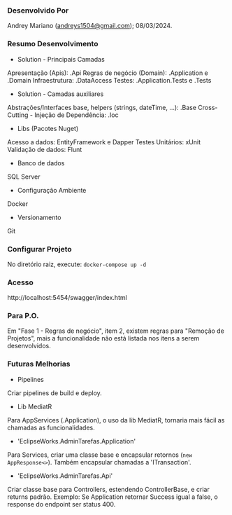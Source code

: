 

### Desenvolvido Por

Andrey Mariano (andreys1504@gmail.com); 08/03/2024.


### Resumo Desenvolvimento

- Solution - Principais Camadas

Apresentação (Apis): .Api
Regras de negócio (Domain): .Application e .Domain
Infraestrutura: .DataAccess
Testes: .Application.Tests e .Tests

- Solution - Camadas auxiliares

Abstrações/Interfaces base, helpers (strings, dateTime, ...): .Base
Cross-Cutting - Injeção de Dependência: .Ioc

- Libs (Pacotes Nuget)

Acesso a dados: EntityFramework e Dapper
Testes Unitários: xUnit
Validação de dados: Flunt

- Banco de dados

SQL Server

- Configuração Ambiente

Docker

- Versionamento

Git


### Configurar Projeto

No diretório raiz, execute: ``` docker-compose up -d ```


### Acesso

http://localhost:5454/swagger/index.html


### Para P.O.

Em "Fase 1 - Regras de negócio", item 2, existem regras para "Remoção de Projetos", mais a funcionalidade não está listada nos itens a serem desenvolvidos.


### Futuras Melhorias

- Pipelines

Criar pipelines de build e deploy.


- Lib MediatR

Para AppServices (.Application), o uso da lib MediatR, tornaria mais fácil as chamadas as funcionalidades.


- 'EclipseWorks.AdminTarefas.Application'

Para Services, criar uma classe base e encapsular retornos (``` new AppResponse<> ```). Também encapsular chamadas a 'ITransaction'.


- 'EclipseWorks.AdminTarefas.Api'

Criar classe base para Controllers, estendendo ControllerBase, e criar returns padrão. Exemplo: Se Application retornar Success igual a false, o response do endpoint ser status 400.

